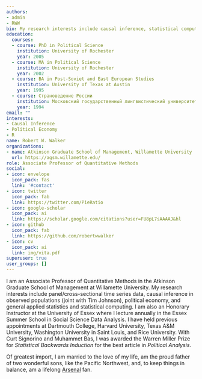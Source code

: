 ```yaml
---
authors: 
- admin
- RWW
bio: My research interests include causal inference, statistical computation and data visualization.
education:
  courses:
  - course: PhD in Political Science
    institution: University of Rochester
    year: 2005
  - course: MA in Political Science
    institution: University of Rochester
    year: 2002
  - course: BA in Post-Soviet and East European Studies
    institution: University of Texas at Austin
    year: 1995
  - course: Страноведение России
    institution: Московский государственный лингвистический университет
    year: 1994
email: ""
interests:
- Causal Inference
- Political Economy
- R
name: Robert W. Walker
organizations:
- name: Atkinson Graduate School of Management, Willamette University
  url: https://agsm.willamette.edu/
role: Associate Professor of Quantitative Methods
social:
- icon: envelope
  icon_pack: fas
  link: '#contact'
- icon: twitter
  icon_pack: fab
  link: https://twitter.com/PieRatio
- icon: google-scholar
  icon_pack: ai
  link: https://scholar.google.com/citations?user=FU8pL7sAAAAJ&hl
- icon: github
  icon_pack: fab
  link: https://github.com/robertwwalker
- icon: cv
  icon_pack: ai
  link: img/vita.pdf
superuser: true
user_groups: []
---
```


I am an Associate Professor of Quantitative Methods in the Atkinson Graduate School of Management at Willamette University.   My research interests include panel/cross-sectional time series data, causal inference in observed populations (joint with Tim Johnson), political economy, and general applied statistics and statistical computing. I am also an Honorary Instructor at the University of Essex where I lecture annually in the Essex Summer School in Social Science Data Analysis.  I have held previous appointments at Dartmouth College, Harvard University, Texas A&M University, Washington University in Saint Louis, and Rice University.  With Curt Signorino and Muhammet Bas, I was awarded the Warren Miller Prize for *Statistical Backwards Induction* for the best article in *Political Analysis*.

Of greatest import, I am married to the love of my life, am the proud father of two wonderful sons, like the Pacific Northwest, and, to keep things in balance, am a lifelong [Arsenal](http://www.arsenal.co.uk/) fan.
